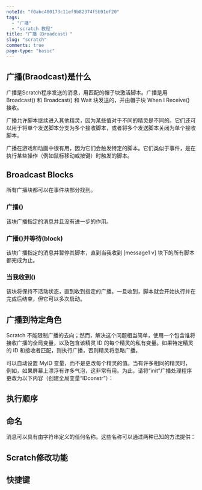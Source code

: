 ```yaml
---
noteId: "f0abc400173c11ef9b82374f5b91ef20"
tags:
  - "广播"
  - "scratch 教程"
title: "广播（Broadcast）"
slug: "scratch"
comments: true
page-type: "basic"
---
```


## 广播(Braodcast)是什么

广播是Scratch程序发送的消息，用匹配的帽子块激活脚本。广播是用 Broadcast() 和 Broadcast() 和 Wait 块发送的，并由帽子块 When I Receive() 接收。

广播允许脚本继续进入其他精灵，因为某些值对于不同的精灵是不同的。它们还可以用于将单个发送脚本分支为多个接收脚本，或者将多个发送脚本关闭为单个接收脚本。

广播在游戏和动画中很有用，因为它们会触发特定的脚本。它们类似于事件，是在执行某些操作（例如鼠标移动或按键）时触发的脚本。

## Broadcast Blocks

所有广播块都可以在事件块部分找到。
### 广播()
该块广播指定的消息并且没有进一步的作用。

### 广播()并等待(block)
该块广播指定的消息并暂停其脚本，直到当我收到 [message1 v] 块下的所有脚本都完成为止。

### 当我收到()
该块将保持不活动状态，直到收到指定的广播。一旦收到，脚本就会开始执行并在完成后结束，但它可以多次启动。

## 广播到特定角色
Scratch 不能限制广播的去向；然而，解决这个问题相当简单，使用一个包含谁将接收广播的全局变量，以及包含该精灵 ID 的每个精灵的私有变量。如果特定精灵的 ID 和接收者匹配，则执行广播，否则精灵将忽略广播。


可以自动设置 MyID 变量，而不是更改每个精灵的值。当有许多相同的精灵时，例如，如果屏幕上漂浮有许多气泡，这非常有用。为此，请将“init”广播处理程序更改为以下内容（创建全局变量“IDconstr”）：

## 执行顺序


## 命名

消息可以具有由字符串定义的任何名称。这些名称可以通过两种已知的方法提供：


## Scratch修改功能

## 快捷键
